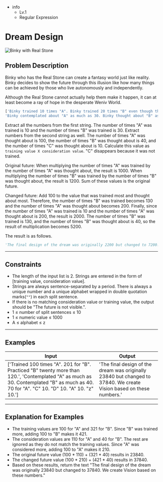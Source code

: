 -   info
    -   Lv.1
    -   Regular Expression

# Dream Design

![Binky with Real Stone](./4_1.webp)

## Problem Description

Binky who has the Real Stone can create a fantasy world just like reality. Binky decides to show the future through this illusion like how many things can be achieved by those who live autonomously and independently.

Although the Real Stone cannot actually help them make it happen, it can at least become a ray of hope in the desperate Weniv World.

```py
['Binky trained 10 times "A". Binky trained 20 times "B" even though the weather was bad. Binky trained 10 times "B" while it was raining.',
'Binky contemplated about "A" as much as 30. Binky thought about "B" as much as 40. Binky spent a long time, 70, thinking about "A". Surprisingly, Binky thought 10 times "C".']
```

Extract all the numbers from the first string. The number of times "A" was trained is 10 and the number of times "B" was trained is 30. Extract numbers from the second string as well. The number of times "A" was thought about is 100, the number of times "B" was thought about is 40, and the number of times "C" was thought about is 10. Calculate this value as `training value X consideration value`. "C" disappears because it was not trained.

Original future: When multiplying the number of times "A" was trained by the number of times "A" was thought about, the result is 1000. When multiplying the number of times "B" was trained by the number of times "B" was thought about, the result is 1200. Sum of these values is the original future.

Changed future: Add 100 to the value that was trained most and thought about most. Therefore, the number of times "B" was trained becomes 130 and the number of times "A" was thought about becomes 200. Finally, since the number of times "A" was trained is 10 and the number of times "A" was thought about is 200, the result is 2000. The number of times "B" was trained is 130, and the number of times "B" was thought about is 40, so  the result of multiplication becomes 5200.

The result is as follows.

```py
'The final design of the dream was originally 2200 but changed to 7200. We create Vision based on these numbers.'
```

---

## Constraints

-   The length of the input list is 2. Strings are entered in the form of [training value, consideration value].
-   Strings are always sentence-separated by a period. There is always a unique number and a unique alphabet wrapped in double quotation marks(`""`) in each split sentence.
-   If there is no matching consideration value or training value, the output should be "The future is not visible.".
-   1 ≤ number of split sentences ≤ 10
-   1 ≤ numeric value ≤ 1000
-   A ≤ alphabet ≤ z

---

## Examples

| Input                                                                                                                                                                                      | Output                                                                                                              |
| ------------------------------------------------------------------------------------------------------------------------------------------------------------------------------------------ | ------------------------------------------------------------------------------------------------------------------- |
| ['Trained 100 times "A". 201 for "B". Practiced "B" twenty more than 120.', 'Contemplated "A" as much as 30. Contemplated "B" as much as 40. 70 for "A". "C" 10. "D" 10. "A" 10. "z" 10.'] | 'The final design of the dream was originally 23840 but changed to 37840. We create Vision based on these numbers.' |

---

## Explanation for Examples

-   The training values are 100 for "A" and 321 for "B". Since "B" was trained more, adding 100 to "B" makes it 421.
-   The consideration values are 110 for "A" and 40 for "B". The rest are ignored as they do not match the training values. Since "A" was considered more, adding 100 to "A" makes it 210.
-   The original future value (100 * 110) + (321 * 40) results in 23840.
-   The changed future value (100 * 210) + (421 * 40) results in 37840.
-   Based on these results, return the text "The final design of the dream was originally 23840 but changed to 37840. We create Vision based on these numbers."

